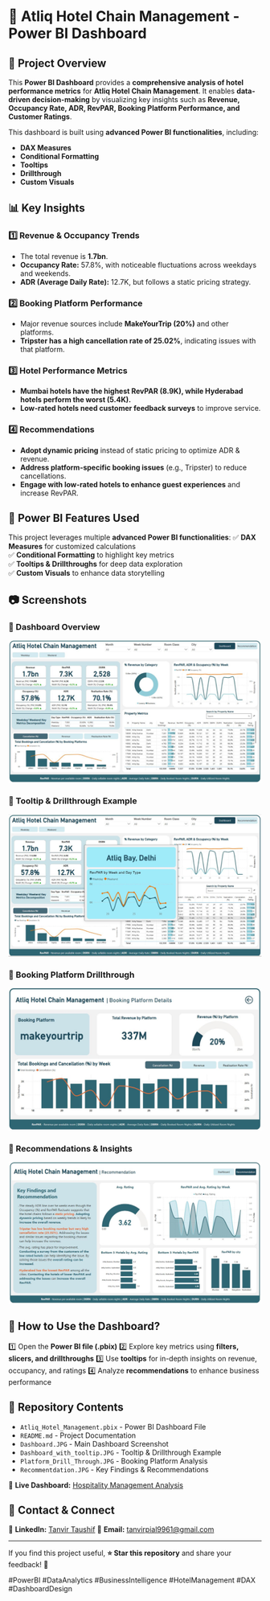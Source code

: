 # 🏨 Atliq Hotel Chain Management - Power BI Dashboard

## 📌 Project Overview
This **Power BI Dashboard** provides a **comprehensive analysis of hotel performance metrics** for **Atliq Hotel Chain Management**. It enables **data-driven decision-making** by visualizing key insights such as **Revenue, Occupancy Rate, ADR, RevPAR, Booking Platform Performance, and Customer Ratings**.

This dashboard is built using **advanced Power BI functionalities**, including:
- **DAX Measures**
- **Conditional Formatting**
- **Tooltips**
- **Drillthrough**
- **Custom Visuals**

## 📊 Key Insights
### 1️⃣ **Revenue & Occupancy Trends**
   - The total revenue is **1.7bn**.
   - **Occupancy Rate:** 57.8%, with noticeable fluctuations across weekdays and weekends.
   - **ADR (Average Daily Rate):** 12.7K, but follows a static pricing strategy.

### 2️⃣ **Booking Platform Performance**
   - Major revenue sources include **MakeYourTrip (20%)** and other platforms.
   - **Tripster has a high cancellation rate of 25.02%**, indicating issues with that platform.

### 3️⃣ **Hotel Performance Metrics**
   - **Mumbai hotels have the highest RevPAR (8.9K), while Hyderabad hotels perform the worst (5.4K).**
   - **Low-rated hotels need customer feedback surveys** to improve service.

### 4️⃣ **Recommendations**
   - **Adopt dynamic pricing** instead of static pricing to optimize ADR & revenue.
   - **Address platform-specific booking issues** (e.g., Tripster) to reduce cancellations.
   - **Engage with low-rated hotels to enhance guest experiences** and increase RevPAR.

## 🔧 Power BI Features Used
This project leverages multiple **advanced Power BI functionalities**:
✅ **DAX Measures** for customized calculations  
✅ **Conditional Formatting** to highlight key metrics  
✅ **Tooltips & Drillthroughs** for deep data exploration  
✅ **Custom Visuals** to enhance data storytelling  

## 📷 Screenshots

### 🔹 Dashboard Overview
![Dashboard](Images/Dashboard.JPG)

### 🔹 Tooltip & Drillthrough Example
![Tooltip](Images/Dashboard_with_tooltip.JPG)

### 🔹 Booking Platform Drillthrough
![Platform](Images/Platform%20Drill%20Through.JPG)

### 🔹 Recommendations & Insights
![Recommendation](Images/Recommentdation.JPG)


## 🚀 How to Use the Dashboard?
1️⃣ Open the **Power BI file (.pbix)**
2️⃣ Explore key metrics using **filters, slicers, and drillthroughs**
3️⃣ Use **tooltips** for in-depth insights on revenue, occupancy, and ratings
4️⃣ Analyze **recommendations** to enhance business performance

## 📌 Repository Contents
- `Atliq_Hotel_Management.pbix` - Power BI Dashboard File
- `README.md` - Project Documentation
- `Dashboard.JPG` - Main Dashboard Screenshot
- `Dashboard_with_tooltip.JPG` - Tooltip & Drillthrough Example
- `Platform_Drill_Through.JPG` - Booking Platform Analysis
- `Recommentdation.JPG` - Key Findings & Recommendations

🔗 **Live Dashboard:** [Hospitality Management Analysis](https://app.powerbi.com/view?r=eyJrIjoiMjEyMTNjZDYtZDhmOS00YWRiLWJmNjItNTliOTM5MjI0OGU2IiwidCI6IjFiMGY2ZDU2LTBkOTEtNDZiNy04NzFiLTBmNzljNzJhYmYxZiIsImMiOjEwfQ%3D%3D)


## 📩 Contact & Connect
🔗 **LinkedIn:** [Tanvir Taushif](https://www.linkedin.com/in/tanvir-taushif-751044204/)
📧 **Email:** tanvirpial9961@gmail.com  

---

If you find this project useful, **⭐ Star this repository** and share your feedback! 🚀  

#PowerBI #DataAnalytics #BusinessIntelligence #HotelManagement #DAX #DashboardDesign
